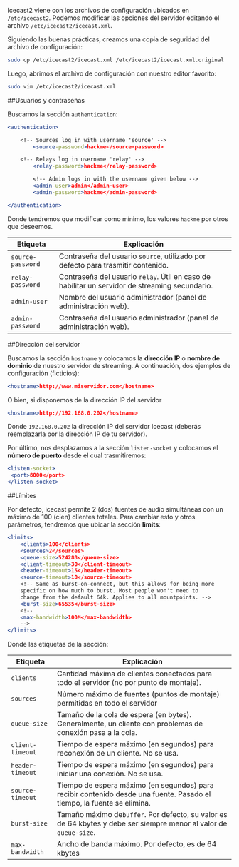 Icecast2 viene con los archivos de configuración ubicados en `/etc/icecast2`. Podemos modificar las opciones del servidor editando el archivo `/etc/icecast2/icecast.xml`. 

Siguiendo las buenas prácticas, creamos una copia de seguridad del archivo de configuración:

```bash
sudo cp /etc/icecast2/icecast.xml /etc/icecast2/icecast.xml.original
```
Luego, abrimos el archivo de configuración con nuestro editor favorito: 

```bash
sudo vim /etc/icecast2/icecast.xml
```


##Usuarios y contraseñas

Buscamos la sección `authentication`: 

```apache
<authentication>

  	<!-- Sources log in with username 'source' -->
        <source-password>hackme</source-password>

  	<!-- Relays log in username 'relay' -->
        <relay-password>hackme</relay-password>

        <!-- Admin logs in with the username given below -->
        <admin-user>admin</admin-user>
        <admin-password>hackme</admin-password>

</authentication>
```

Donde tendremos que modificar como mínimo, los valores `hackme` por otros que deseemos. 

|Etiqueta|Explicación|
|------------|------------|
|`source-password`|Contraseña del usuario `source`, utilizado por defecto para trasmitir contenido.|
|`relay-password`|Contraseña del usuario `relay`. Útil en caso de habilitar un servidor de streaming secundario.|
|`admin-user`|Nombre del usuario administrador (panel de administración web).|
|`admin-password`|Contraseña del usuario administrador (panel de administración web).|

##Dirección del servidor

Buscamos la sección `hostname` y colocamos la **dirección IP** o **nombre de dominio** de nuestro servidor de streaming. A continuación, dos ejemplos de configuración (ficticios):

```apache
<hostname>http://www.miservidor.com</hostname>
```

O bien, si disponemos de la dirección IP del servidor

```apache
<hostname>http://192.168.0.202</hostname>
```
Donde `192.168.0.202` la dirección IP del servidor Icecast (deberás reemplazarla por la dirección IP de tu servidor).

Por último, nos desplazamos a la sección `listen-socket` y colocamos el **número de puerto** desde el cual trasmitiremos: 

```apache
<listen-socket>
 <port>8000</port>
</listen-socket>
```

##Límites

Por defecto, icecast permite 2 (dos) fuentes de audio simultáneas con un máximo de 100 (cien) clientes totales. Para cambiar esto y otros parámetros, tendremos que ubicar la sección **limits**:

```apache
<limits>
	<clients>100</clients>
	<sources>2</sources>
	<queue-size>524288</queue-size>
	<client-timeout>30</client-timeout>
	<header-timeout>15</header-timeout>
	<source-timeout>10</source-timeout>
	<!-- Same as burst-on-connect, but this allows for being more
	specific on how much to burst. Most people won't need to
	change from the default 64k. Applies to all mountpoints. -->
	<burst-size>65535</burst-size>
	<!--
	<max-bandwidth>100M</max-bandwidth>
	-->
</limits>

```

Donde las etiquetas de la sección: 


|Etiqueta|Explicación|
|------------|------------|
|`clients`|Cantidad máxima de clientes conectados para todo el servidor (no por punto de montaje).|
|`sources`|Número máximo de fuentes (puntos de montaje) permitidas en todo el servidor|
|`queue-size`|Tamaño de la cola de espera (en bytes). Generalmente, un cliente con problemas de conexión pasa a la cola.|
|`client-timeout`|Tiempo de espera máximo (en segundos) para reconexión de un cliente. No se usa.|
|`header-timeout`|Tiempo de espera máximo (en segundos) para iniciar una conexión. No se usa.|
|`source-timeout`|Tiempo de espera máximo (en segundos) para recibir contenido desde una fuente. Pasado el tiempo, la fuente se elimina.|
|`burst-size`|Tamaño máximo de`buffer`. Por defecto, su valor es de 64 kbytes y debe ser siempre menor al valor de `queue-size`.|
|`max-bandwidth`|Ancho de banda máximo. Por defecto, es de 64 kbytes |

